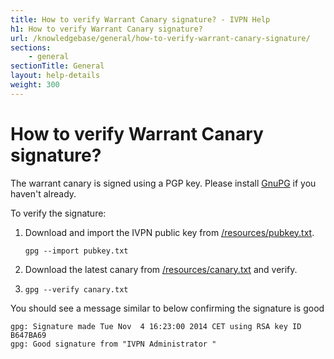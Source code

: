 ```yaml
---
title: How to verify Warrant Canary signature? - IVPN Help
h1: How to verify Warrant Canary signature?
url: /knowledgebase/general/how-to-verify-warrant-canary-signature/
sections:
    - general
sectionTitle: General
layout: help-details
weight: 300
---
```

# How to verify Warrant Canary signature?

The warrant canary is signed using a PGP key. Please install [GnuPG](https://www.gnupg.org/) if you haven't already.

To verify the signature:

1.  Download and import the IVPN public key from [/resources/pubkey.txt](/resources/pubkey.txt).

    ```
    gpg --import pubkey.txt
    ```

2.  Download the latest canary from [/resources/canary.txt](/resources/canary.txt) and verify.

3.  ```
    gpg --verify canary.txt
    ```

You should see a message similar to below confirming the signature is good

```
gpg: Signature made Tue Nov  4 16:23:00 2014 CET using RSA key ID B647BA69
gpg: Good signature from "IVPN Administrator "
```

